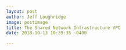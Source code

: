 ```yaml
---
layout: post
author: Jeff Loughridge
image: postimage
title: The Shared Network Infrastructure VPC
date: 2018-10-13 10:39:35 -0400

---
```

